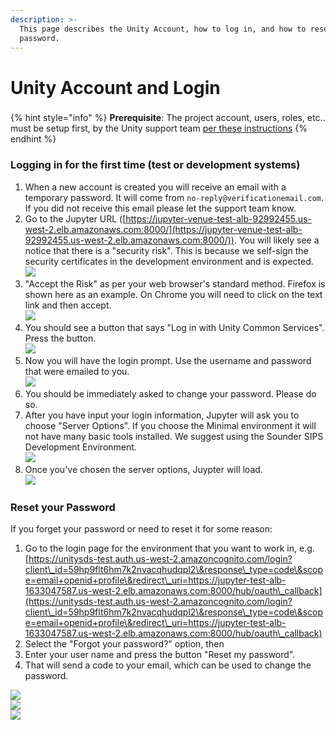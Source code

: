 ```yaml
---
description: >-
  This page describes the Unity Account, how to log in, and how to reset your
  password.
---
```


# Unity Account and Login

###

{% hint style="info" %}
**Prerequisite**:  The project account, users, roles, etc.. must be setup first, by the Unity support team [per these instructions](https://unity-sds.gitbook.io/docs/developer-docs/common-services/docs/users-guide/deployment/deployment-concepts-and-infrastructure/detailed-breakdown-of-project-onboarding-steps)
{% endhint %}

### Logging in for the first time (test or development systems)

1. When a new account is created you will receive an email with a temporary password. It will come from `no-reply@verificationemail.com`. If you did not receive this email please let the support team know.
2. Go to the Jupyter URL ([https://jupyter-venue-test-alb-92992455.us-west-2.elb.amazonaws.com:8000/](https://jupyter-venue-test-alb-92992455.us-west-2.elb.amazonaws.com:8000/)). You will likely see a notice that there is a "security risk". This is because we self-sign the security certificates in the development environment and is expected.  \
   ![](../.gitbook/assets/login-1-security-risk.png)
3. "Accept the Risk" as per your web browser's standard method. Firefox is shown here as an example. On Chrome you will need to click on the text link and then accept.\
   ![](../.gitbook/assets/login-2-accept-risk.png)
4. You should see a button that says "Log in with Unity Common Services".  Press the button.\
   ![](<../.gitbook/assets/login-3-orange-button (1).png>)
5. Now you will have the login prompt. Use the username and password that were emailed to you. \
   ![](../.gitbook/assets/login-4-user-pass.png)
6. You should be immediately asked to change your password. Please do so.
7. After you have input your login information, Jupyter will ask you to choose "Server Options". If you choose the Minimal environment it will not have many basic tools installed. We suggest using the Sounder SIPS Development Environment.\
   ![](../.gitbook/assets/login-5-server-options.png)
8. Once you've chosen the server options, Juypter will load. \
   ![](../.gitbook/assets/login-6-jupyter-loading.png)

### Reset your Password

If you forget your password or need to reset it for some reason:

1. Go to the login page for the environment that you want to work in, e.g. [https://unitysds-test.auth.us-west-2.amazoncognito.com/login?client\_id=59hp9flt6hm7k2nvacqhudqpl2\&response\_type=code\&scope=email+openid+profile\&redirect\_uri=https://jupyter-test-alb-1633047587.us-west-2.elb.amazonaws.com:8000/hub/oauth\_callback](https://unitysds-test.auth.us-west-2.amazoncognito.com/login?client\_id=59hp9flt6hm7k2nvacqhudqpl2\&response\_type=code\&scope=email+openid+profile\&redirect\_uri=https://jupyter-test-alb-1633047587.us-west-2.elb.amazonaws.com:8000/hub/oauth\_callback)
2. Select the "Forgot your password?" option, then
3. Enter your user name and press the button "Reset my password".&#x20;
4. That will send a code to your email, which can be used to change the password.

![](<../.gitbook/assets/Screen Shot 2022-08-10 at 11.27.13 AM.png>)\
![](<../.gitbook/assets/Screen Shot 2022-08-10 at 11.28.22 AM (1).png>)\
![](<../.gitbook/assets/Screen Shot 2022-08-10 at 11.28.40 AM.png>)

